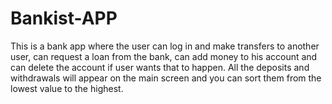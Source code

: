 # Bankist-APP

This is a bank app where the user can log in and make transfers to another user, can request a loan from the bank, can add money to his account and can delete the account if user wants that to happen. All the deposits and withdrawals will appear on the main screen and you can sort them from the lowest value to the highest.
